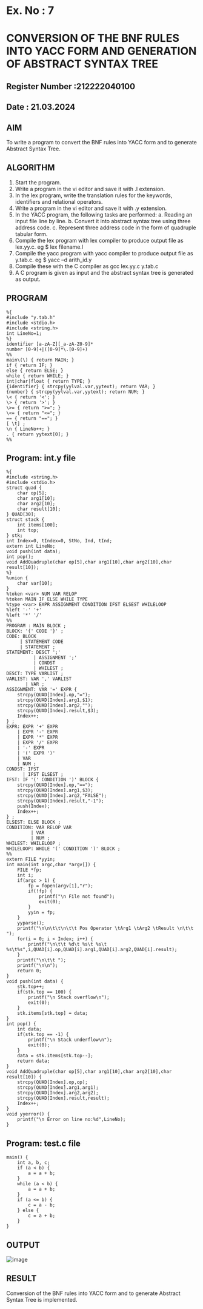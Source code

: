 # Ex. No : 7	
# CONVERSION OF THE BNF RULES INTO YACC FORM AND GENERATION OF ABSTRACT SYNTAX TREE
## Register Number :212222040100
## Date : 21.03.2024

## AIM   
To write a program to convert the BNF rules into YACC form and to generate Abstract Syntax Tree.

## ALGORITHM
1.	Start the program.
2.	Write a program in the vi editor and save it with .l extension.
3.	In the lex program, write the translation rules for the keywords, identifiers and relational operators.
4.	Write a program in the vi editor and save it with .y extension.
5.	In the YACC program, the following tasks are performed:
    a.	Reading an input file line by line.
    b.	Convert it into abstract syntax tree using three address code.
    c.	Represent three address code in the form of quadruple tabular form.
6.	Compile the lex program with lex compiler to produce output file as lex.yy.c. eg $ lex filename.l
7.	Compile the yacc program with yacc compiler to produce output file as y.tab.c. eg $ yacc –d arith_id.y
8.	Compile these with the C compiler as gcc lex.yy.c y.tab.c
9.	A C program is given as input and the abstract syntax tree is generated as output.

## PROGRAM
```
%{
#include "y.tab.h"
#include <stdio.h>
#include <string.h>
int LineNo=1;
%}
identifier [a-zA-Z][_a-zA-Z0-9]*
number [0-9]+|([0-9]*\.[0-9]+)
%%
main\(\) { return MAIN; }
if { return IF; }
else { return ELSE; }
while { return WHILE; }
int|char|float { return TYPE; }
{identifier} { strcpy(yylval.var,yytext); return VAR; }
{number} { strcpy(yylval.var,yytext); return NUM; }
\< { return '<'; }
\> { return '>'; }
\>= { return ">="; }
\<= { return "<="; }
== { return "=="; }
[ \t] ;
\n { LineNo++; }
. { return yytext[0]; }
%%
```
## Program: int.y file
```
%{
#include <string.h>
#include <stdio.h>
struct quad {
    char op[5];
    char arg1[10];
    char arg2[10];
    char result[10];
} QUAD[30];
struct stack {
    int items[100];
    int top;
} stk;
int Index=0, tIndex=0, StNo, Ind, tInd;
extern int LineNo;
void push(int data);
int pop();
void AddQuadruple(char op[5],char arg1[10],char arg2[10],char result[10]);
%}
%union {
    char var[10];
}
%token <var> NUM VAR RELOP
%token MAIN IF ELSE WHILE TYPE
%type <var> EXPR ASSIGNMENT CONDITION IFST ELSEST WHILELOOP
%left '-' '+'
%left '*' '/'
%%
PROGRAM : MAIN BLOCK ;
BLOCK: '{' CODE '}' ;
CODE: BLOCK
     | STATEMENT CODE
     | STATEMENT ;
STATEMENT: DESCT ';'
          | ASSIGNMENT ';'
          | CONDST
          | WHILEST ;
DESCT: TYPE VARLIST ;
VARLIST: VAR ',' VARLIST
       | VAR ;
ASSIGNMENT: VAR '=' EXPR {
    strcpy(QUAD[Index].op,"=");
    strcpy(QUAD[Index].arg1,$1);
    strcpy(QUAD[Index].arg2,"");
    strcpy(QUAD[Index].result,$3);
    Index++;
} ;
EXPR: EXPR '+' EXPR
    | EXPR '-' EXPR
    | EXPR '*' EXPR
    | EXPR '/' EXPR
    | '-' EXPR
    | '(' EXPR ')'
    | VAR
    | NUM ;
CONDST: IFST
      | IFST ELSEST ;
IFST: IF '(' CONDITION ')' BLOCK {
    strcpy(QUAD[Index].op,"==");
    strcpy(QUAD[Index].arg1,$3);
    strcpy(QUAD[Index].arg2,"FALSE");
    strcpy(QUAD[Index].result,"-1");
    push(Index);
    Index++;
} ;
ELSEST: ELSE BLOCK ;
CONDITION: VAR RELOP VAR
         | VAR
         | NUM ;
WHILEST: WHILELOOP ;
WHILELOOP: WHILE '(' CONDITION ')' BLOCK ;
%%
extern FILE *yyin;
int main(int argc,char *argv[]) {
    FILE *fp;
    int i;
    if(argc > 1) {
        fp = fopen(argv[1],"r");
        if(!fp) {
            printf("\n File not found");
            exit(0);
        }
        yyin = fp;
    }
    yyparse();
    printf("\n\n\t\t\n\t\t Pos Operator \tArg1 \tArg2 \tResult \n\t\t ");
    for(i = 0; i < Index; i++) {
        printf("\n\t\t %d\t %s\t %s\t %s\t%s",i,QUAD[i].op,QUAD[i].arg1,QUAD[i].arg2,QUAD[i].result);
    }
    printf("\n\t\t ");
    printf("\n\n");
    return 0;
}
void push(int data) {
    stk.top++;
    if(stk.top == 100) {
        printf("\n Stack overflow\n");
        exit(0);
    }
    stk.items[stk.top] = data;
}
int pop() {
    int data;
    if(stk.top == -1) {
        printf("\n Stack underflow\n");
        exit(0);
    }
    data = stk.items[stk.top--];
    return data;
}
void AddQuadruple(char op[5],char arg1[10],char arg2[10],char result[10]) {
    strcpy(QUAD[Index].op,op);
    strcpy(QUAD[Index].arg1,arg1);
    strcpy(QUAD[Index].arg2,arg2);
    strcpy(QUAD[Index].result,result);
    Index++;
}
void yyerror() {
    printf("\n Error on line no:%d",LineNo);
}
```
## Program: test.c file
```
main() {
    int a, b, c;
    if (a < b) {
        a = a + b;
    }
    while (a < b) { 
        a = a + b;
    }
    if (a <= b) { 
        c = a - b;
    } else {
        c = a + b;
    }
}
```


## OUTPUT 
![image](https://github.com/Lakshmipriya2005/19CS409-Compiler-Design-Lab/assets/115525361/2ff75514-73ee-41e5-b789-24efe582cc67)

## RESULT
Conversion of  the BNF rules into YACC form and to generate Abstract Syntax Tree is implemented.
